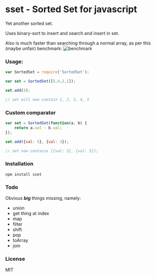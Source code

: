 # sset - Sorted Set for javascript

Yet another sorted set.

Uses binary-sort to insert and search and insert in set.

Also is much faster than searching through a normal array, as per this (maybe unfair) benchmark:
![benchmark](http://f.cl.ly/items/2Q0d1b2y47290q3r0809/Screen%20Shot%202013-05-22%20at%201.58.46%20AM.png)

### Usage:

```javascript
var SortedSet = require('SortedSet');

var set = SortedSet([5,4,2,1]);

set.add(3);

// set will now contain 1, 2, 3, 4, 5
```

### Custom comparator

```javascript
var set = SortedSet(function(a, b) {
    return a.val - b.val;
});

set.add({val: 5}, {val: 3});

// set now contains [{val: 3}, {val: 5}];
```

### Installation

    npm install sset

### Todo

Obvious ***big*** things missing, namely:

- union
- get thing at index
- map
- filter
- shift
- pop
- toArray
- join

### License

MIT

